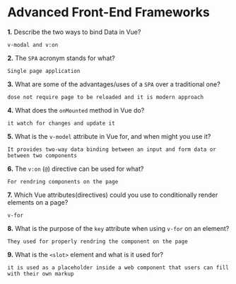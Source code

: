 # Advanced Front-End Frameworks


**1.** Describe the two ways to bind Data in Vue?
<!-- enter you answer in the space below -->
```
v-modal and v:on 
```

**2.** The `SPA` acronym stands for what?
<!-- enter you answer in the space below -->
```
Single page application
```
**3.** What are some of the advantages/uses of a `SPA` over a traditional one?
<!-- enter you answer in the space below -->
```
dose not require page to be reloaded and it is modern approach
```
**4.** What does the `onMounted` method in Vue do?
<!-- enter you answer in the space below -->
```
it watch for changes and update it
```
**5.** What is the `v-model` attribute in Vue for, and when might you use it?
<!-- enter you answer in the space below -->
```
It provides two-way data binding between an input and form data or between two components
```
**6.** The `v:on` (`@`) directive can be used for what?
<!-- enter you answer in the space below -->
```
For rendring components on the page
```
**7.** Which Vue attributes(directives) could you use to conditionally render elements on a page?
<!-- enter you answer in the space below -->
```
v-for
```
**8.** What is the purpose of the `key` attribute when using `v-for` on an element?
<!-- enter you answer in the space below -->
```
They used for properly rendring the component on the page
```
**9.** What is the `<slot>` element and what is it used for?
<!-- enter you answer in the space below -->
```
it is used as a placeholder inside a web component that users can fill with their own markup
```